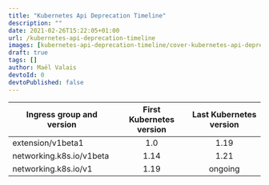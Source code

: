 ```yaml
---
title: "Kubernetes Api Deprecation Timeline"
description: ""
date: 2021-02-26T15:22:05+01:00
url: /kubernetes-api-deprecation-timeline
images: [kubernetes-api-deprecation-timeline/cover-kubernetes-api-deprecation-timeline.png]
draft: true
tags: []
author: Maël Valais
devtoId: 0
devtoPublished: false
---
```


| Ingress group and version | First Kubernetes version | Last Kubernetes version |
| ------------------------- | :----------------------: | :---------------------: |
| extension/v1beta1         |           1.0            |          1.19           |
| networking.k8s.io/v1beta  |           1.14           |          1.21           |
| networking.k8s.io/v1      |           1.19           |         ongoing         |
